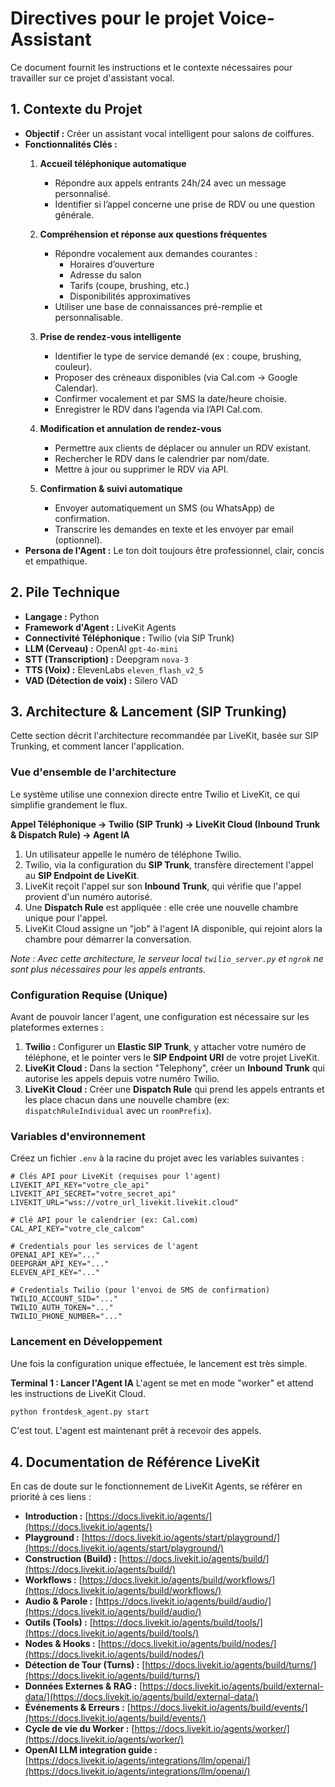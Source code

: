 # Directives pour le projet Voice-Assistant

Ce document fournit les instructions et le contexte nécessaires pour travailler sur ce projet d'assistant vocal.

## 1. Contexte du Projet

- **Objectif :** Créer un assistant vocal intelligent pour salons de coiffures. 
- **Fonctionnalités Clés :**
  1. **Accueil téléphonique automatique**  
     - Répondre aux appels entrants 24h/24 avec un message personnalisé.  
     - Identifier si l’appel concerne une prise de RDV ou une question générale.

  2. **Compréhension et réponse aux questions fréquentes**  
     - Répondre vocalement aux demandes courantes :  
       - Horaires d’ouverture  
       - Adresse du salon  
       - Tarifs (coupe, brushing, etc.)  
       - Disponibilités approximatives  
     - Utiliser une base de connaissances pré-remplie et personnalisable.

  3. **Prise de rendez-vous intelligente**  
     - Identifier le type de service demandé (ex : coupe, brushing, couleur).  
     - Proposer des créneaux disponibles (via Cal.com → Google Calendar).  
     - Confirmer vocalement et par SMS la date/heure choisie.  
     - Enregistrer le RDV dans l’agenda via l’API Cal.com.

  4. **Modification et annulation de rendez-vous**  
     - Permettre aux clients de déplacer ou annuler un RDV existant.  
     - Rechercher le RDV dans le calendrier par nom/date.  
     - Mettre à jour ou supprimer le RDV via API.

  5. **Confirmation & suivi automatique**  
     - Envoyer automatiquement un SMS (ou WhatsApp) de confirmation.  
     - Transcrire les demandes en texte et les envoyer par email (optionnel).
- **Persona de l'Agent :** Le ton doit toujours être professionnel, clair, concis et empathique.

## 2. Pile Technique

- **Langage :** Python
- **Framework d'Agent :** LiveKit Agents
- **Connectivité Téléphonique :** Twilio (via SIP Trunk)
- **LLM (Cerveau) :** OpenAI `gpt-4o-mini`
- **STT (Transcription) :** Deepgram `nova-3` 
- **TTS (Voix) :** ElevenLabs `eleven_flash_v2_5`
- **VAD (Détection de voix) :** Silero VAD

## 3. Architecture & Lancement (SIP Trunking)

Cette section décrit l'architecture recommandée par LiveKit, basée sur SIP Trunking, et comment lancer l'application.

### Vue d'ensemble de l'architecture

Le système utilise une connexion directe entre Twilio et LiveKit, ce qui simplifie grandement le flux.

**Appel Téléphonique → Twilio (SIP Trunk) → LiveKit Cloud (Inbound Trunk & Dispatch Rule) → Agent IA**

1.  Un utilisateur appelle le numéro de téléphone Twilio.
2.  Twilio, via la configuration du **SIP Trunk**, transfère directement l'appel au **SIP Endpoint de LiveKit**.
3.  LiveKit reçoit l'appel sur son **Inbound Trunk**, qui vérifie que l'appel provient d'un numéro autorisé.
4.  Une **Dispatch Rule** est appliquée : elle crée une nouvelle chambre unique pour l'appel.
5.  LiveKit Cloud assigne un "job" à l'agent IA disponible, qui rejoint alors la chambre pour démarrer la conversation.

*Note : Avec cette architecture, le serveur local `twilio_server.py` et `ngrok` ne sont plus nécessaires pour les appels entrants.* 

### Configuration Requise (Unique)

Avant de pouvoir lancer l'agent, une configuration est nécessaire sur les plateformes externes :
1.  **Twilio :** Configurer un **Elastic SIP Trunk**, y attacher votre numéro de téléphone, et le pointer vers le **SIP Endpoint URI** de votre projet LiveKit.
2.  **LiveKit Cloud :** Dans la section "Telephony", créer un **Inbound Trunk** qui autorise les appels depuis votre numéro Twilio.
3.  **LiveKit Cloud :** Créer une **Dispatch Rule** qui prend les appels entrants et les place chacun dans une nouvelle chambre (ex: `dispatchRuleIndividual` avec un `roomPrefix`).

### Variables d'environnement

Créez un fichier `.env` à la racine du projet avec les variables suivantes :

```
# Clés API pour LiveKit (requises pour l'agent)
LIVEKIT_API_KEY="votre_cle_api"
LIVEKIT_API_SECRET="votre_secret_api"
LIVEKIT_URL="wss://votre_url_livekit.livekit.cloud"

# Clé API pour le calendrier (ex: Cal.com)
CAL_API_KEY="votre_cle_calcom"

# Credentials pour les services de l'agent
OPENAI_API_KEY="..."
DEEPGRAM_API_KEY="..."
ELEVEN_API_KEY="..."

# Credentials Twilio (pour l'envoi de SMS de confirmation)
TWILIO_ACCOUNT_SID="..."
TWILIO_AUTH_TOKEN="..."
TWILIO_PHONE_NUMBER="..."
```

### Lancement en Développement

Une fois la configuration unique effectuée, le lancement est très simple.

**Terminal 1 : Lancer l'Agent IA**
L'agent se met en mode "worker" et attend les instructions de LiveKit Cloud.
```bash
python frontdesk_agent.py start
```
C'est tout. L'agent est maintenant prêt à recevoir des appels.

## 4. Documentation de Référence LiveKit

En cas de doute sur le fonctionnement de LiveKit Agents, se référer en priorité à ces liens :

- **Introduction :** [https://docs.livekit.io/agents/](https://docs.livekit.io/agents/)
- **Playground :** [https://docs.livekit.io/agents/start/playground/](https://docs.livekit.io/agents/start/playground/)
- **Construction (Build) :** [https://docs.livekit.io/agents/build/](https://docs.livekit.io/agents/build/)
- **Workflows :** [https://docs.livekit.io/agents/build/workflows/](https://docs.livekit.io/agents/build/workflows/)
- **Audio & Parole :** [https://docs.livekit.io/agents/build/audio/](https://docs.livekit.io/agents/build/audio/)
- **Outils (Tools) :** [https://docs.livekit.io/agents/build/tools/](https://docs.livekit.io/agents/build/tools/)
- **Nodes & Hooks :** [https://docs.livekit.io/agents/build/nodes/](https://docs.livekit.io/agents/build/nodes/)
- **Détection de Tour (Turns) :** [https://docs.livekit.io/agents/build/turns/](https://docs.livekit.io/agents/build/turns/)
- **Données Externes & RAG :** [https://docs.livekit.io/agents/build/external-data/](https://docs.livekit.io/agents/build/external-data/)
- **Événements & Erreurs :** [https://docs.livekit.io/agents/build/events/](https://docs.livekit.io/agents/build/events/)
- **Cycle de vie du Worker :** [https://docs.livekit.io/agents/worker/](https://docs.livekit.io/agents/worker/)
- **OpenAI LLM integration guide :** [https://docs.livekit.io/agents/integrations/llm/openai/](https://docs.livekit.io/agents/integrations/llm/openai/)
